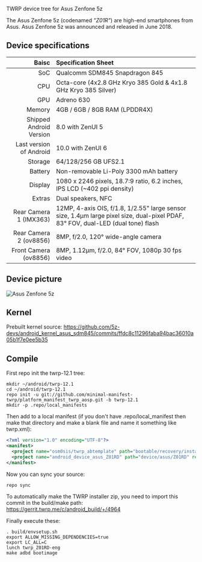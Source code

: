 TWRP device tree for Asus Zenfone 5z

The Asus Zenfone 5z (codenamed _"Z01R"_) are high-end smartphones from Asus.
Asus Zenfone 5z was announced and released in June 2018.

## Device specifications

| Baisc                   | Specification Sheet                                                                                                                 |
| ----------------------: | :---------------------------------------------------------------------------------------------------------------------------------- |
| SoC                     | Qualcomm SDM845 Snapdragon 845                                                                                                      |
| CPU                     | Octa-core (4x2.8 GHz Kryo 385 Gold & 4x1.8 GHz Kryo 385 Silver)                                                                     |
| GPU                     | Adreno 630                                                                                                                          |
| Memory                  | 4GB / 6GB / 8GB RAM (LPDDR4X)                                                                                                       |
| Shipped Android Version | 8.0 with ZenUI 5                                                                                                                    |
| Last version of Android | 10.0 with ZenUI 6                                                                                                                   |
| Storage                 | 64/128/256 GB UFS2.1                                                                                                                |
| Battery                 | Non-removable Li-Poly 3300 mAh battery                                                                                              |
| Display                 | 1080 x 2246 pixels, 18.7:9 ratio, 6.2 inches, IPS LCD (~402 ppi density)                                                            |
| Extras                  | Dual speakers, NFC                                                                                                                  |
| Rear Camera 1 (IMX363)  | 12MP, 4-axis OIS, f/1.8, 1/2.55" large sensor size, 1.4µm large pixel size, dual-pixel PDAF, 83° FOV, dual-LED (dual tone) flash    |
| Rear Camera 2 (ov8856)  | 8MP, f/2.0, 120° wide-angle camera                                                                                                  |
| Front Camera (ov8856)   | 8MP, 1.12µm, f/2.0, 84° FOV, 1080p 30 fps video                                                                                     |

## Device picture

![Asus Zenfone 5z](https://i.imgur.com/SL8yhBe.jpg)


## Kernel

Prebuilt kernel source:
https://github.com/5z-devs/android_kernel_asus_sdm845/commits/ffdc8c11296faba94bac36010a05b1f7e0ee5b35

## Compile

First repo init the twrp-12.1 tree:
```
mkdir ~/android/twrp-12.1
cd ~/android/twrp-12.1
repo init -u git://github.com/minimal-manifest-twrp/platform_manifest_twrp_aosp.git -b twrp-12.1
mkdir -p .repo/local_manifests
```

Then add to a local manifest (if you don't have .repo/local_manifest then make that directory and make a blank file and name it something like twrp.xml):

```xml
<?xml version="1.0" encoding="UTF-8"?>
<manifest>
  <project name="osm0sis/twrp_abtemplate" path="bootable/recovery/installer" remote="github" revision="master"/>
  <project name="android_device_asus_Z01RD" path="device/asus/Z01RD" remote="TeamWin" revision="android-12.1"/>
</manifest>
```

Now you can sync your source:

```
repo sync
```

To automatically make the TWRP installer zip, you need to import this commit in the build/make path: https://gerrit.twrp.me/c/android_build/+/4964

Finally execute these:

```
. build/envsetup.sh
export ALLOW_MISSING_DEPENDENCIES=true
export LC_ALL=C
lunch twrp_Z01RD-eng
make adbd bootimage
```
